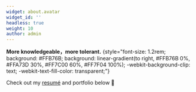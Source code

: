 ```yaml
---
widget: about.avatar
widget_id: ''
headless: true
weight: 10
author: admin
---
```

**More knowledgeable，more tolerant.**
{style="font-size: 1.2rem; background: #FFB76B; background: linear-gradient(to right, #FFB76B 0%, #FFA73D 30%, #FF7C00 60%, #FF7F04 100%); -webkit-background-clip: text; -webkit-text-fill-color: transparent;"}

Check out my [resumé](/about/) and portfolio below 🥰
